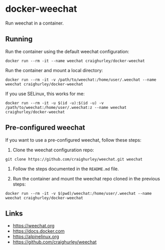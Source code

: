 # docker-weechat

Run weechat in a container.

## Running

Run the container using the default weechat configuration:

```
docker run --rm -it --name weechat craighurley/docker-weechat
```

Run the container and mount a local directory:

```
docker run --rm -it -v /path/to/weechat:/home/user/.weechat --name weechat craighurley/docker-weechat
```

If you use SELinux, this works for me:

```
docker run --rm -it -u $(id -u):$(id -u) -v /path/to/weechat:/home/user/.weechat:z --name weechat craighurley/docker-weechat
```

## Pre-configured weechat

If you want to use a pre-configured weechat, follow these steps:

1. Clone the weechat configuration repo:

  ```
  git clone https://github.com/craighurley/weechat.git weechat
  ```

1. Follow the steps documented in the `README.md` file.

1. Run the container and mount the weechat repo cloned in the previous steps:

  ```
  docker run --rm -it -v $(pwd)/weechat:/home/user/.weechat --name weechat craighurley/docker-weechat
  ```

## Links

* <https://weechat.org>
* <https://docs.docker.com>
* <https://alpinelinux.org>
* <https://github.com/craighurley/weechat>
